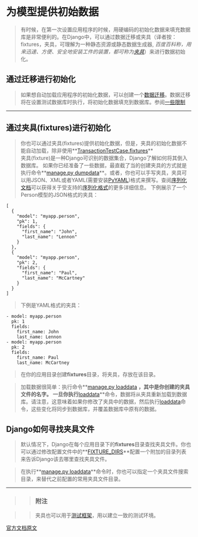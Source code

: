 # 为模型提供初始数据

> 有时候，在第一次设置应用程序的时候，用硬编码的初始化数据来填充数据库是非常便利的。在Django中，可以通过数据迁移或夹具（译者按：fixtures，夹具，可理解为一种静态资源或静态数据生成器, *百度百科称，用来迅速、方便、安全地安装工件的装置，都可称为[夹具](https://baike.baidu.com/item/%E5%A4%B9%E5%85%B7/5481848?fr=aladdin)*）来进行数据初始化。

## 通过迁移进行初始化

> 如果想自动加载应用程序的初始化数据，可以创建一个[数据迁移](https://docs.djangoproject.com/zh-hans/2.0/topics/migrations/#data-migrations)。数据迁移将在设置测试数据库时执行，将初始化数据填充到数据库。参阅[一些限制](https://docs.djangoproject.com/zh-hans/2.0/topics/testing/overview/#test-case-serialized-rollback)

---

## 通过夹具(fixtures)进行初始化

> 你也可以通过夹具(fixtures)提供初始化数据，但是，夹具的初始化数据不能自动加载，除非使用**[TransactionTestCase.fixtures](https://docs.djangoproject.com/zh-hans/2.0/topics/testing/tools/#django.test.TransactionTestCase.fixtures)**  
> 夹具(fixture)是一种Django可识别的数据集合，Django了解如何将其倒入数据库。 
> 如果你已经准备了一些数据，最直截了当的创建夹具的方式就是执行命令**[manage.py dumpdata](https://docs.djangoproject.com/zh-hans/2.0/ref/django-admin/#django-admin-dumpdata)**。或者，你也可以手写夹具，夹具可以用JSON、XML或者YAML(需要安装[PyYAML](https://www.pyyaml.org/))格式来撰写。查阅[序列化文档](https://docs.djangoproject.com/zh-hans/2.0/topics/serialization/)可以获得关于受支持的[序列化格式](https://docs.djangoproject.com/zh-hans/2.0/topics/serialization/#serialization-formats)的更多详细信息。 
> 下例展示了一个Person模型的JSON格式的夹具：

```
[
  {
    "model": "myapp.person",
    "pk": 1,
    "fields": {
      "first_name": "John",
      "last_name": "Lennon"
    }
  },
  {
    "model": "myapp.person",
    "pk": 2,
    "fields": {
      "first_name": "Paul",
      "last_name": "McCartney"
    }
  }
]
```

> 下例是YAML格式的夹具：

```
- model: myapp.person
  pk: 1
  fields:
    first_name: John
    last_name: Lennon
- model: myapp.person
  pk: 2
  fields:
    first_name: Paul
    last_name: McCartney
```

> 在你的应用目录创建**fixtures**目录，将夹具，存放在该目录。 

> 加载数据很简单：执行命令**[manage.py loaddata](https://docs.djangoproject.com/en/2.0/ref/django-admin/#django-admin-loaddata) <fixturename>**，其中**<fixturename>**是你创建的夹具文件的名字。 
> 一旦你执行**[loaddata](https://docs.djangoproject.com/en/2.0/ref/django-admin/#django-admin-loaddata)**命令，数据将从夹具重新加载到数据库。请注意，这意味着如果你修改了夹具中的数据，然后执行[loaddata](https://docs.djangoproject.com/en/2.0/ref/django-admin/#django-admin-loaddata)命令，这些变化将同步到数据库，并覆盖数据库中原有的数据。

## Django如何寻找夹具文件

> 默认情况下，Django在每个应用目录下的**fixtures**目录查找夹具文件。你也可以通过修改配置文件中的**[FIXTURE_DIRS](https://docs.djangoproject.com/en/2.0/ref/settings/#std:setting-FIXTURE_DIRS)**配置一个附加的目录列表来告诉Django该去哪里查找夹具文件。 

> 在执行**[manage.py loaddata](https://docs.djangoproject.com/en/2.0/ref/django-admin/#django-admin-loaddata)**命令时，你也可以指定一个夹具文件搜索目录，来替代之前配置的常用夹具文件目录。

---

>> ### 附注 

>> 夹具也可以用于[测试框架](https://docs.djangoproject.com/en/2.0/topics/testing/tools/#topics-testing-fixtures)，用以建立一致的测试环境。



[官方文档原文](https://docs.djangoproject.com/en/2.0/howto/initial-data/)


